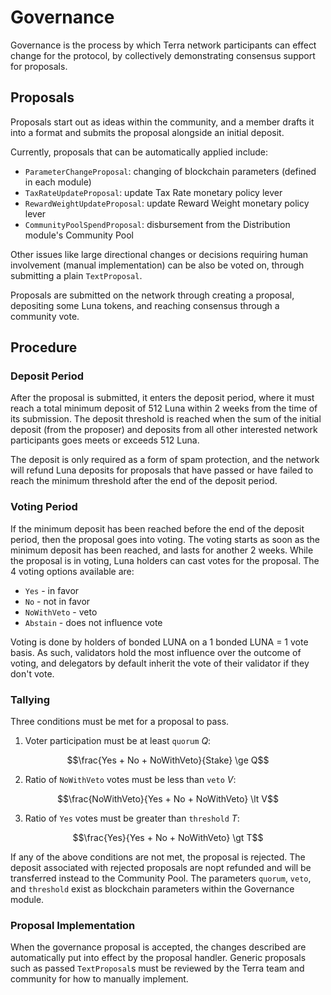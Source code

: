 # Governance

Governance is the process by which Terra network participants can effect change for the protocol, by collectively demonstrating consensus support for proposals. 

## Proposals

Proposals start out as ideas within the community, and a member drafts it into a format and submits the proposal alongside an initial deposit.

Currently, proposals that can be automatically applied include:

- `ParameterChangeProposal`: changing of blockchain parameters (defined in each module)
- `TaxRateUpdateProposal`: update Tax Rate monetary policy lever
- `RewardWeightUpdateProposal`: update Reward Weight monetary policy lever
- `CommunityPoolSpendProposal`: disbursement from the Distribution module's Community Pool

Other issues like large directional changes or decisions requiring human involvement (manual implementation) can be also be voted on, through submitting a plain `TextProposal`. 

Proposals are submitted on the network through creating a proposal, depositing some Luna tokens, and reaching consensus through a community vote.

## Procedure

### Deposit Period

After the proposal is submitted, it enters the deposit period, where it must reach a total minimum deposit of 512 Luna within 2 weeks from the time of its submission. The deposit threshold is reached when the sum of the initial deposit (from the proposer) and deposits from all other interested network participants goes meets or exceeds 512 Luna.

The deposit is only required as a form of spam protection, and the network will refund Luna deposits for proposals that have passed or have failed to reach the minimum threshold after the end of the deposit period.

### Voting Period

If the minimum deposit has been reached before the end of the deposit period, then the proposal goes into voting. The voting starts as soon as the minimum deposit has been reached, and lasts for another 2 weeks. While the proposal is in voting, Luna holders can cast votes for the proposal. The 4 voting options available are:

- `Yes` - in favor
- `No` - not in favor
- `NoWithVeto` - veto
- `Abstain` - does not influence vote

Voting is done by holders of bonded LUNA on a 1 bonded LUNA = 1 vote basis. As such, validators hold the most influence over the outcome of voting, and delegators by default inherit the vote of their validator if they don't vote.

### Tallying

Three conditions must be met for a proposal to pass.

1) Voter participation must be at least `quorum` $Q$:

$$\frac{Yes + No + NoWithVeto}{Stake} \ge Q$$

2) Ratio of `NoWithVeto` votes must be less than `veto` $V$:

$$\frac{NoWithVeto}{Yes + No + NoWithVeto} \lt V$$

3) Ratio of `Yes` votes must be greater than `threshold` $T$:

$$\frac{Yes}{Yes + No + NoWithVeto} \gt T$$

If any of the above conditions are not met, the proposal is rejected. The deposit associated with rejected proposals are nopt refunded and will be transferred instead to the Community Pool. The parameters `quorum`, `veto`, and `threshold` exist as blockchain parameters within the Governance module.

### Proposal Implementation

When the governance proposal is accepted, the changes described are automatically put into effect by the proposal handler. Generic proposals such as passed `TextProposal`s must be reviewed by the Terra team and community for how to manually implement.